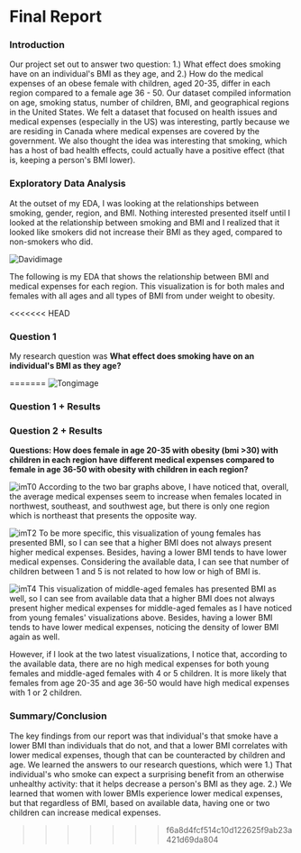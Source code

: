 # Final Report
### Introduction

Our project set out to answer two question: 1.) What effect does smoking have on an individual's BMI as they age, and 2.) How do the medical expenses of an obese female with children, aged 20-35, differ in each region compared to a female age 36 - 50.  Our dataset compiled information on age, smoking status, number of children, BMI, and geographical regions in the United States. We felt a dataset that focused on health issues and medical expenses (especially in the US) was interesting, partly because we are residing in Canada where medical expenses are covered by the government.  We also thought the idea was interesting that smoking, which has a host of bad health effects, could actually have a positive effect (that is, keeping a person's BMI lower).

### Exploratory Data Analysis

At the outset of my EDA, I was looking at the relationships between smoking, gender, region, and BMI.  Nothing interested presented itself until I looked at the relationship between smoking and BMI and I realized that it looked like smokers did not increase their BMI as they aged, compared to non-smokers who did.

![Davidimage](images/davidimage1.jpg)

The following is my EDA that shows the relationship between BMI and medical expenses for each region. This visualization is for both males and females with all ages and all types of BMI from under weight to obesity.

<<<<<<< HEAD
### Question 1
My research question was **What effect does smoking have on an individual's BMI as they age?** 

=======
![Tongimage](images/EDATong.png)

### Question 1 + Results


### Question 2 + Results

**Questions: How does female in age 20-35 with obesity (bmi >30) with children in each region have different medical expenses compared to female in age 36-50 with obesity with children in each region?**

![imT0](images/VisT0.png)
According to the two bar graphs above, I have noticed that, overall, the average medical expenses seem to increase when females located in northwest, southeast, and southwest age, but there is only one region which is northeast that presents the opposite way. 

![imT2](images/VisT2.png)
To be more specific, this visualization of young females has presented BMI, so I can see that a higher BMI does not always present higher medical expenses. Besides, having a lower BMI tends to have lower medical expenses. Considering the available data, I can see that number of children between 1 and 5 is not related to how low or high of BMI is.  

![imT4](images/VisT4.png)
This visualization of middle-aged females has presented BMI as well, so I can see from available data that a higher BMI does not always present higher medical expenses for middle-aged females as I have noticed from young females' visualizations above. Besides, having a lower BMI tends to have lower medical expenses, noticing the density of lower BMI again as well. 

However, if I look at the two latest visualizations, I notice that, according to the available data, there are no high medical expenses for both young females and middle-aged females with 4 or 5 children. It is more likely that females from age 20-35 and age 36-50 would have high medical expenses with 1 or 2 children. 

### Summary/Conclusion
The key findings from our report was that individual's that smoke have a lower BMI than individuals that do not, and that a lower BMI correlates with lower medical expenses, though that can be counteracted by children and age.  We learned the answers to our research questions, which were 1.) That individual's who smoke can expect a surprising benefit from an otherwise unhealthy activity: that it helps decrease a person's BMI as they age. 2.) We learned that women with lower BMIs experience lower medical expenses, but that regardless of BMI, based on available data, having one or two children can increase medical expenses.
>>>>>>> f6a8d4fcf514c10d122625f9ab23a421d69da804
